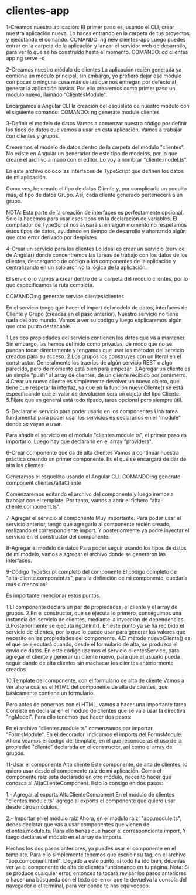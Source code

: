 # clientes-app

1-Creamos nuestra aplicación:
El primer paso es, usando el CLI, crear nuestra aplicación nueva. Lo haces entrando en la carpeta de tus proyectos y ejecutando el comando.
COMANDO: ng new clientes-app
Luego puedes entrar en la carpeta de la aplicación y lanzar el servidor web de desarrollo, para ver lo que se ha construido hasta el momento.
COMANDO:
cd clientes app
ng serve -o

2-Creamos nuestro módulo de clientes
La aplicación recién generada ya contiene un módulo principal, sin embargo, yo prefiero dejar ese módulo con pocas o ninguna cosa más de las que nos entregan por defecto al generar la aplicación básica. Por ello crearemos como primer paso un módulo nuevo, llamado "ClientesModule".

Encargamos a Angular CLI la creación del esqueleto de nuestro módulo con el siguiente comando:
COMANDO: ng generate module clientes

3-Definir el modelo de datos
Vamos a comenzar nuestro código por definir los tipos de datos que vamos a usar en esta aplicación. Vamos a trabajar con clientes y grupos.

Crearemos el modelo de datos dentro de la carpeta del módulo "clientes". No existe en Angular un generador de este tipo de modelos, por lo que crearé el archivo a mano con el editor. Lo voy a nombrar "cliente.model.ts".

En este archivo coloco las interfaces de TypeScript que definen los datos de mi aplicación.

Como ves, he creado el tipo de datos Cliente y, por complicarlo un poquito más, el tipo de datos Grupo. Así, cada cliente generado pertenecerá a un grupo.

NOTA:
Esta parte de la creación de interfaces es perfectamente opcional. Solo la hacemos para usar esos tipos en la declaración de variables. El compilador de TypeScript nos avisará si en algún momento no respetamos estos tipos de datos, ayudando en tiempo de desarrollo y ahorrando algún que otro error derivado por despistes.

4-Crear un servicio para los clientes
Lo ideal es crear un servicio (service de Angular) donde concentremos las tareas de trabajo con los datos de los clientes, descargando de código a los componentes de la aplicación y centralizando en un solo archivo la lógica de la aplicación.

El servicio lo vamos a crear dentro de la carpeta del módulo clientes, por lo que especificamos la ruta completa.

COMANDO:ng generate service clientes/clientes

En el servicio tengo que hacer el import del modelo de datos, interfaces de Cliente y Grupo (creadas en el paso anterior).
Nuestro servicio no tiene nada del otro mundo. Vamos a ver su código y luego explicaremos algún que otro punto destacable.

1.Las dos propiedades del servicio contienen los datos que va a mantener. Sin embargo, las hemos definido como privadas, de modo que no se puedan tocar directamente y tengamos que usar los métodos del servicio creados para su acceso.
2.Los grupos los construyes con un literal en el constructor. Generalmente los traerías de algún servicio REST o algo parecido, pero de momento está bien para empezar.
3.Agregar un cliente es un simple "push" al array de clientes, de un cliente recibido por parámetro.
4.Crear un nuevo cliente es simplemente devolver un nuevo objeto, que tiene que respetar la interfaz, ya que en la función nuevoCliente() se está especificando que el valor de devolución será un objeto del tipo Cliente.
5.Fíjate que en general está todo tipado, tarea opcional pero siempre útil.

5-Declarar el servicio para poder usarlo en los componentes
Una tarea fundamental para poder usar los servicios es declararlos en el "module" donde se vayan a usar.

Para añadir el servicio en el module "clientes.module.ts", el primer paso es importarlo.
Luego hay que declararlo en el array "providers".

6-Crear componente que da de alta clientes
Vamos a continuar nuestra práctica creando un primer componente. Es el que se encargará de dar de alta los clientes.

Generamos el esqueleto usando el Angular CLI.
COMANDO:ng generate component clientes/altaCliente

Comenzaremos editando el archivo del componente y luego iremos a trabajar con el template. Por tanto, vamos a abrir el fichero "alta-cliente.component.ts".

7-Agregar el servicio al componente
Muy importante. Para poder usar el servicio anterior, tengo que agregarlo al componente recién creado, realizando el correspondiente import.
Y posteriormente ya podré inyectar el servicio en el constructor del componente.

8-Agregar el modelo de datos
Para poder seguir usando los tipos de datos de mi modelo, vamos a agregar el archivo donde se generaron las interfaces.

9-Código TypeScript completo del componente
El código completo de "alta-cliente.component.ts", para la definición de mi componente, quedaría más o menos así:

Es importante mencionar estos puntos.

1.El componente declara un par de propiedades, el cliente y el array de grupos.
2.En el constructor, que se ejecuta lo primero, conseguimos una instancia del servicio de clientes, mediante la inyección de dependencias.
3.Posteriormente se ejecuta ngOnInit(). En este punto ya se ha recibido el servicio de clientes, por lo que lo puedo usar para generar los valores que necesito en las propiedades del componente.
4.El método nuevoCliente() es el que se ejecutará cuando, desde el formulario de alta, se produzca el envío de datos. En este código usamos el servicio clientesService, para agregar el cliente y generar un cliente nuevo, para que el usuario pueda seguir dando de alta clientes sin machacar los clientes anteriormente creados.

10.Template del componente, con el formulario de alta de cliente
Vamos a ver ahora cuál es el HTML del componente de alta de clientes, que básicamente contiene un formulario.

Pero antes de ponernos con el HTML, vamos a hacer una importante tarea. Consiste en declarar en el módulo de clientes que se va a usar la directiva "ngModel". Para ello tenemos que hacer dos pasos:

En el archivo "clientes.module.ts" comenzamos por importar "FormsModule".
En el decorador, indicamos el imports del FormsModule.
Ahora veamos el código del template, en el que reconocerás el uso de la propiedad "cliente" declarada en el constructor, así como el array de grupos.

11-Usar el componente Alta cliente
Este componente, de alta de clientes, lo quiero usar desde el componente raíz de mi aplicación. Como el componente raíz está declarado en otro módulo, necesito hacer que conozca al AltaClienteComponent. Esto lo consigo en dos pasos:

1.- Agregar al exports AltaClienteComponent
En el módulo de clientes "clientes.module.ts" agrego al exports el componente que quiero usar desde otros módulos.

2.- Importar en el módulo raíz
Ahora, en el módulo raíz, "app.module.ts", debes declarar que vas a usar componentes que vienen de clientes.module.ts. Para ello tienes que hacer el correspondiente import, Y luego declaras el módulo en el array de imports.

Hechos los dos pasos anteriores, ya puedes usar el componente en el template. Para ello simplemente tenemos que escribir su tag, en el archivo "app.component.html".
Llegado a este punto, si todo ha ido bien, deberías ver ya el componente de alta de clientes funcionando en tu página.
Nota: Si se produce cualquier error, entonces te tocará revisar los pasos anteriores o hacer una búsqueda con el texto del error que te devuelva la consola del navegador o el terminal, para ver dónde te has equivocado.

